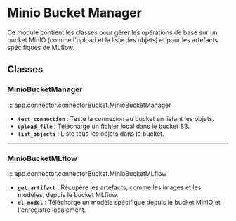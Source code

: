 # Minio Bucket Manager

Ce module contient les classes pour gérer les opérations de base sur un bucket MinIO (comme l'upload et la liste des objets) et pour les artefacts spécifiques de MLflow.

## Classes

### MinioBucketManager
::: app.connector.connectorBucket.MinioBucketManager

- **`test_connection`** : Teste la connexion au bucket en listant les objets.
- **`upload_file`** : Télécharge un fichier local dans le bucket S3.
- **`list_objects`** : Liste tous les objets dans le bucket.

---

### MinioBucketMLflow

::: app.connector.connectorBucket.MinioBucketMLflow

- **`get_artifact`** : Récupère les artefacts, comme les images et les modèles, depuis le bucket MLflow.
- **`dl_model`** : Télécharge un modèle spécifique depuis le bucket MinIO et l'enregistre localement.
